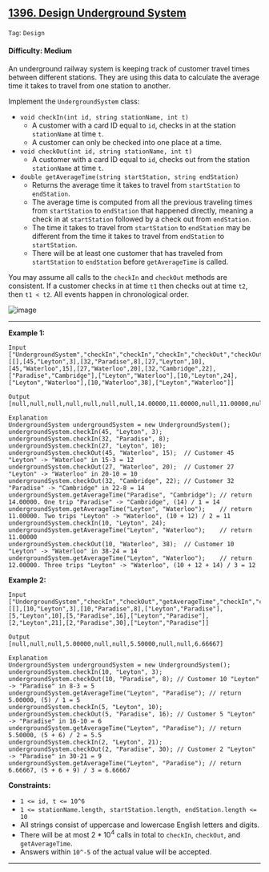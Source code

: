 ## [1396. Design Underground System](https://leetcode.com/problems/design-underground-system/)

```Tag```: ```Design```

#### Difficulty: Medium

An underground railway system is keeping track of customer travel times between different stations. They are using this data to calculate the average time it takes to travel from one station to another.

Implement the ```UndergroundSystem``` class:

- ```void checkIn(int id, string stationName, int t)```
  - A customer with a card ID equal to ```id```, checks in at the station ```stationName``` at time ```t```.
  - A customer can only be checked into one place at a time.
- ```void checkOut(int id, string stationName, int t)```
  - A customer with a card ID equal to ```id```, checks out from the station ```stationName``` at time ```t```.
- ```double getAverageTime(string startStation, string endStation)```
  - Returns the average time it takes to travel from ```startStation``` to ```endStation```.
  - The average time is computed from all the previous traveling times from ```startStation``` to ```endStation``` that happened directly, meaning a check in at ```startStation``` followed by a check out from ```endStation```.
  - The time it takes to travel from ```startStation``` to ```endStation``` may be different from the time it takes to travel from ```endStation``` to ```startStation```.
  - There will be at least one customer that has traveled from ```startStation``` to ```endStation``` before ```getAverageTime``` is called.

You may assume all calls to the ```checkIn``` and ```checkOut``` methods are consistent. If a customer checks in at time ```t1``` then checks out at time ```t2```, then ```t1 < t2```. All events happen in chronological order.

![image](https://github.com/quananhle/Python/assets/35042430/dbd880d5-7ed8-4193-8e40-e9b95635d55b)

---

__Example 1:__
```
Input
["UndergroundSystem","checkIn","checkIn","checkIn","checkOut","checkOut","checkOut","getAverageTime","getAverageTime","checkIn","getAverageTime","checkOut","getAverageTime"]
[[],[45,"Leyton",3],[32,"Paradise",8],[27,"Leyton",10],[45,"Waterloo",15],[27,"Waterloo",20],[32,"Cambridge",22],["Paradise","Cambridge"],["Leyton","Waterloo"],[10,"Leyton",24],["Leyton","Waterloo"],[10,"Waterloo",38],["Leyton","Waterloo"]]

Output
[null,null,null,null,null,null,null,14.00000,11.00000,null,11.00000,null,12.00000]

Explanation
UndergroundSystem undergroundSystem = new UndergroundSystem();
undergroundSystem.checkIn(45, "Leyton", 3);
undergroundSystem.checkIn(32, "Paradise", 8);
undergroundSystem.checkIn(27, "Leyton", 10);
undergroundSystem.checkOut(45, "Waterloo", 15);  // Customer 45 "Leyton" -> "Waterloo" in 15-3 = 12
undergroundSystem.checkOut(27, "Waterloo", 20);  // Customer 27 "Leyton" -> "Waterloo" in 20-10 = 10
undergroundSystem.checkOut(32, "Cambridge", 22); // Customer 32 "Paradise" -> "Cambridge" in 22-8 = 14
undergroundSystem.getAverageTime("Paradise", "Cambridge"); // return 14.00000. One trip "Paradise" -> "Cambridge", (14) / 1 = 14
undergroundSystem.getAverageTime("Leyton", "Waterloo");    // return 11.00000. Two trips "Leyton" -> "Waterloo", (10 + 12) / 2 = 11
undergroundSystem.checkIn(10, "Leyton", 24);
undergroundSystem.getAverageTime("Leyton", "Waterloo");    // return 11.00000
undergroundSystem.checkOut(10, "Waterloo", 38);  // Customer 10 "Leyton" -> "Waterloo" in 38-24 = 14
undergroundSystem.getAverageTime("Leyton", "Waterloo");    // return 12.00000. Three trips "Leyton" -> "Waterloo", (10 + 12 + 14) / 3 = 12
```

__Example 2:__
```
Input
["UndergroundSystem","checkIn","checkOut","getAverageTime","checkIn","checkOut","getAverageTime","checkIn","checkOut","getAverageTime"]
[[],[10,"Leyton",3],[10,"Paradise",8],["Leyton","Paradise"],[5,"Leyton",10],[5,"Paradise",16],["Leyton","Paradise"],[2,"Leyton",21],[2,"Paradise",30],["Leyton","Paradise"]]

Output
[null,null,null,5.00000,null,null,5.50000,null,null,6.66667]

Explanation
UndergroundSystem undergroundSystem = new UndergroundSystem();
undergroundSystem.checkIn(10, "Leyton", 3);
undergroundSystem.checkOut(10, "Paradise", 8); // Customer 10 "Leyton" -> "Paradise" in 8-3 = 5
undergroundSystem.getAverageTime("Leyton", "Paradise"); // return 5.00000, (5) / 1 = 5
undergroundSystem.checkIn(5, "Leyton", 10);
undergroundSystem.checkOut(5, "Paradise", 16); // Customer 5 "Leyton" -> "Paradise" in 16-10 = 6
undergroundSystem.getAverageTime("Leyton", "Paradise"); // return 5.50000, (5 + 6) / 2 = 5.5
undergroundSystem.checkIn(2, "Leyton", 21);
undergroundSystem.checkOut(2, "Paradise", 30); // Customer 2 "Leyton" -> "Paradise" in 30-21 = 9
undergroundSystem.getAverageTime("Leyton", "Paradise"); // return 6.66667, (5 + 6 + 9) / 3 = 6.66667
```

__Constraints:__

- ```1 <= id, t <= 10^6```
- ```1 <= stationName.length, startStation.length, endStation.length <= 10```
- All strings consist of uppercase and lowercase English letters and digits.
- There will be at most $2 * 10^4$ calls in total to ```checkIn```, ```checkOut```, and ```getAverageTime```.
- Answers within ```10^-5``` of the actual value will be accepted.

---
